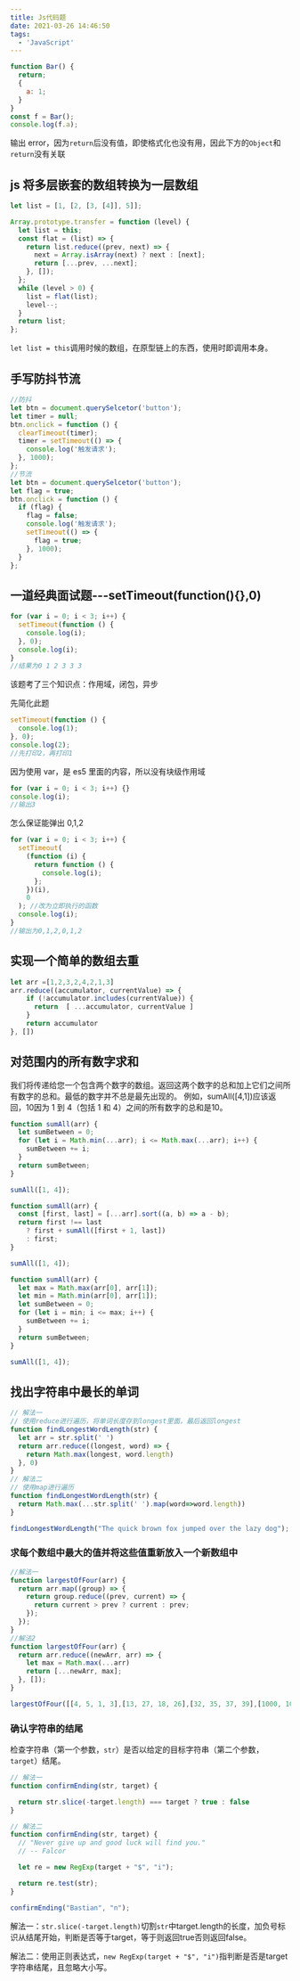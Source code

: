 ```yaml
---
title: Js代码题
date: 2021-03-26 14:46:50
tags:
  - 'JavaScript'
---
```


```javascript
function Bar() {
  return;
  {
    a: 1;
  }
}
const f = Bar();
console.log(f.a);
```

输出 error，因为`return`后没有值，即使格式化也没有用，因此下方的`Object`和`return`没有关联

<!--more-->

## js 将多层嵌套的数组转换为一层数组

```javascript
let list = [1, [2, [3, [4]], 5]];

Array.prototype.transfer = function (level) {
  let list = this;
  const flat = (list) => {
    return list.reduce((prev, next) => {
      next = Array.isArray(next) ? next : [next];
      return [...prev, ...next];
    }, []);
  };
  while (level > 0) {
    list = flat(list);
    level--;
  }
  return list;
};
```

`let list = this`调用时候的数组，在原型链上的东西，使用时即调用本身。

## 手写防抖节流

```javascript
//防抖
let btn = document.querySelcetor('button');
let timer = null;
btn.onclick = function () {
  clearTimeout(timer);
  timer = setTimeout(() => {
    console.log('触发请求');
  }, 1000);
};
//节流
let btn = document.querySelcetor('button');
let flag = true;
btn.onclick = function () {
  if (flag) {
    flag = false;
    console.log('触发请求');
    setTimeout(() => {
      flag = true;
    }, 1000);
  }
};
```

## 一道经典面试题---setTimeout(function(){},0)

```javascript
for (var i = 0; i < 3; i++) {
  setTimeout(function () {
    console.log(i);
  }, 0);
  console.log(i);
}
//结果为0 1 2 3 3 3
```

该题考了三个知识点：作用域，闭包，异步

先简化此题

```javascript
setTimeout(function () {
  console.log(1);
}, 0);
console.log(2);
//先打印2，再打印1
```

因为使用 var，是 es5 里面的内容，所以没有块级作用域

```javascript
for (var i = 0; i < 3; i++) {}
console.log(i);
//输出3
```

怎么保证能弹出 0,1,2

```javascript
for (var i = 0; i < 3; i++) {
  setTimeout(
    (function (i) {
      return function () {
        console.log(i);
      };
    })(i),
    0
  ); //改为立即执行的函数
  console.log(i);
}
//输出为0,1,2,0,1,2
```
## 实现一个简单的数组去重

```js
let arr =[1,2,3,2,4,2,1,3]
arr.reduce((accumulator, currentValue) => {
    if (!accumulator.includes(currentValue)) {
      return  [ ...accumulator, currentValue ]
    }
    return accumulator
}, [])
```

## 对范围内的所有数字求和
我们将传递给您一个包含两个数字的数组。返回这两个数字的总和加上它们之间所有数字的总和。最低的数字并不总是最先出现的。
例如，sumAll([4,1])应该返回，10因为 1 到 4（包括 1 和 4）之间的所有数字的总和是10。
```js
function sumAll(arr) {
  let sumBetween = 0;
  for (let i = Math.min(...arr); i <= Math.max(...arr); i++) {
    sumBetween += i;
  }
  return sumBetween;
}

sumAll([1, 4]);
```
```js
function sumAll(arr) {
  const [first, last] = [...arr].sort((a, b) => a - b);
  return first !== last
    ? first + sumAll([first + 1, last])
    : first;
}

sumAll([1, 4]);
```
```js
function sumAll(arr) {
  let max = Math.max(arr[0], arr[1]);
  let min = Math.min(arr[0], arr[1]);
  let sumBetween = 0;
  for (let i = min; i <= max; i++) {
    sumBetween += i;
  }
  return sumBetween;
}

sumAll([1, 4]);
```
## 找出字符串中最长的单词

```js
// 解法一
// 使用reduce进行遍历，将单词长度存到longest里面，最后返回longest
function findLongestWordLength(str) {
  let arr = str.split(' ')
  return arr.reduce((longest, word) => {
    return Math.max(longest, word.length)
  }, 0)
}
// 解法二
// 使用map进行遍历
function findLongestWordLength(str) {
  return Math.max(...str.split(' ').map(word=>word.length))
}

findLongestWordLength("The quick brown fox jumped over the lazy dog");
```

### 求每个数组中最大的值并将这些值重新放入一个新数组中

```js
//解法一
function largestOfFour(arr) {
  return arr.map((group) => {
    return group.reduce((prev, current) => {
      return current > prev ? current : prev;
    });
  });
} 
//解法2
function largestOfFour(arr) {
  return arr.reduce((newArr, arr) => {
    let max = Math.max(...arr)
    return [...newArr, max];
  }, []);
}

largestOfFour([[4, 5, 1, 3],[13, 27, 18, 26],[32, 35, 37, 39],[1000, 1001, 857, 1]])
```

### 确认字符串的结尾

检查字符串（第一个参数，`str`）是否以给定的目标字符串（第二个参数，`target`）结尾。

```javascript
// 解法一
function confirmEnding(str, target) {

  return str.slice(-target.length) === target ? true : false
}

// 解法二
function confirmEnding(str, target) {
  // "Never give up and good luck will find you."
  // -- Falcor

  let re = new RegExp(target + "$", "i");

  return re.test(str);
}

confirmEnding("Bastian", "n");
```

解法一：`str.slice(-target.length)`切割`str`中target.length的长度，加负号标识从结尾开始，判断是否等于target，等于则返回true否则返回false。

解法二：使用正则表达式，`new RegExp(target + "$", "i")`指判断是否是target字符串结尾，且忽略大小写。
